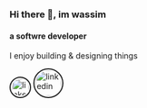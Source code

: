 ### Hi there 👋, im wassim
#### a softwre developer
I enjoy building & designing things


[<img style='border: 2px solid #222; padding: 2px; border-radius: 35px' src='https://blog.codepen.io/wp-content/uploads/2012/06/Button-Fill-Black-Large.png' alt='linkedin' height='30' width='30'>](https://www.codepen.io/wassimbj) [<img style='border: 2px solid #222; padding: 2px; border-radius: 35px' src='https://cdn2.iconfinder.com/data/icons/simple-social-media-shadow/512/14-512.png' alt='linkedin' height='45' width='45'>](https://www.linkedin.com/in/wassimbj/)  
